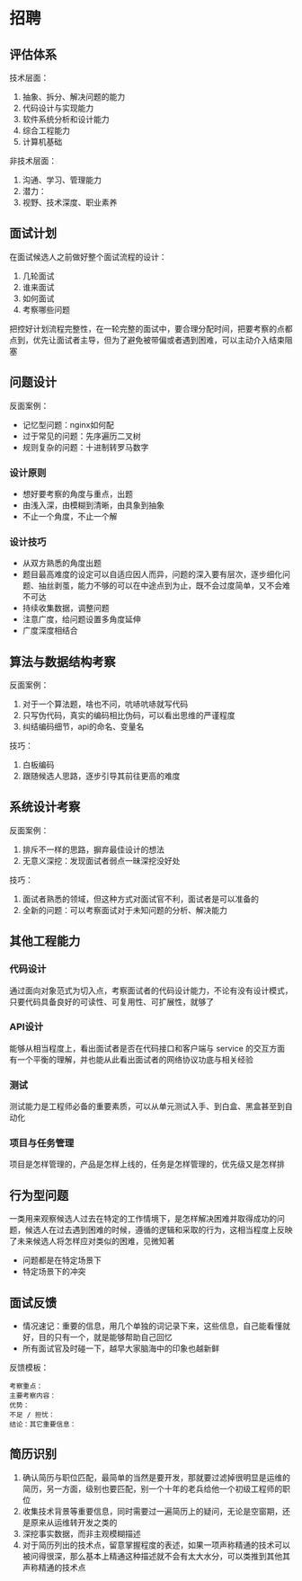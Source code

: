 # 招聘

## 评估体系

技术层面：

1. 抽象、拆分、解决问题的能力
2. 代码设计与实现能力
3. 软件系统分析和设计能力
4. 综合工程能力
5. 计算机基础

非技术层面：

1. 沟通、学习、管理能力
2. 潜力：
3. 视野、技术深度、职业素养

## 面试计划

在面试候选人之前做好整个面试流程的设计：

1. 几轮面试
2. 谁来面试
3. 如何面试
4. 考察哪些问题

把控好计划流程完整性，在一轮完整的面试中，要合理分配时间，把要考察的点都点到，优先让面试者主导，但为了避免被带偏或者遇到困难，可以主动介入结束阻塞

## 问题设计

反面案例：

- 记忆型问题：nginx如何配
- 过于常见的问题：先序遍历二叉树
- 规则复杂的问题：十进制转罗马数字

### 设计原则

- 想好要考察的角度与重点，出题
- 由浅入深，由模糊到清晰，由具象到抽象
- 不止一个角度，不止一个解

### 设计技巧

- 从双方熟悉的角度出题
- 题目最高难度的设定可以自适应因人而异，问题的深入要有层次，逐步细化问题、抽丝剥茧，能力不够的可以在中途点到为止，既不会过度简单，又不会难不可达
- 持续收集数据，调整问题
- 注意广度，给问题设置多角度延伸
- 广度深度相结合

## 算法与数据结构考察

反面案例：

1. 对于一个算法题，啥也不问，吭哧吭哧就写代码
2. 只写伪代码，真实的编码相比伪码，可以看出思维的严谨程度
3. 纠结编码细节，api的命名、变量名

技巧：

1. 白板编码
2. 跟随候选人思路，逐步引导其前往更高的难度

## 系统设计考察

反面案例：

1. 排斥不一样的思路，摒弃最佳设计的想法
2. 无意义深挖：发现面试者弱点一昧深挖没好处

技巧：

1. 面试者熟悉的领域，但这种方式对面试官不利，面试者是可以准备的
2. 全新的问题：可以考察面试对于未知问题的分析、解决能力

## 其他工程能力

### 代码设计

通过面向对象范式为切入点，考察面试者的代码设计能力，不论有没有设计模式，只要代码具备良好的可读性、可复用性、可扩展性，就够了

### API设计

能够从相当程度上，看出面试者是否在代码接口和客户端与 service 的交互方面有一个平衡的理解，并也能从此看出面试者的网络协议功底与相关经验

### 测试

测试能力是工程师必备的重要素质，可以从单元测试入手、到白盒、黑盒甚至到自动化

### 项目与任务管理

项目是怎样管理的，产品是怎样上线的，任务是怎样管理的，优先级又是怎样排

## 行为型问题

一类用来观察候选人过去在特定的工作情境下，是怎样解决困难并取得成功的问题，候选人在过去遇到困难的时候，遵循的逻辑和采取的行为，这相当程度上反映了未来候选人将怎样应对类似的困难，见微知著

- 问题都是在特定场景下
- 特定场景下的冲突

## 面试反馈

- 情况速记：重要的信息，用几个单独的词记录下来，这些信息，自己能看懂就好，目的只有一个，就是能够帮助自己回忆
- 所有面试官及时碰一下，越早大家脑海中的印象也越新鲜

反馈模板：

```text
考察重点：
主要考察内容：
优势：
不足 / 担忧：
结论：其它重要信息：
```

## 简历识别

1. 确认简历与职位匹配，最简单的当然是要开发，那就要过滤掉很明显是运维的简历，另一方面，级别也要匹配，别一个十年的老兵给他一个初级工程师的职位
2. 收集技术背景等重要信息，同时需要过一遍简历上的疑问，无论是空窗期，还是原来从运维转开发之类的
3. 深挖事实数据，而非主观模糊描述
4. 对于简历列出的技术点，留意掌握程度的表述，如果一项声称精通的技术可以被问得很深，那么基本上精通这种描述就不会有太大水分，可以类推到其他其声称精通的技术点
